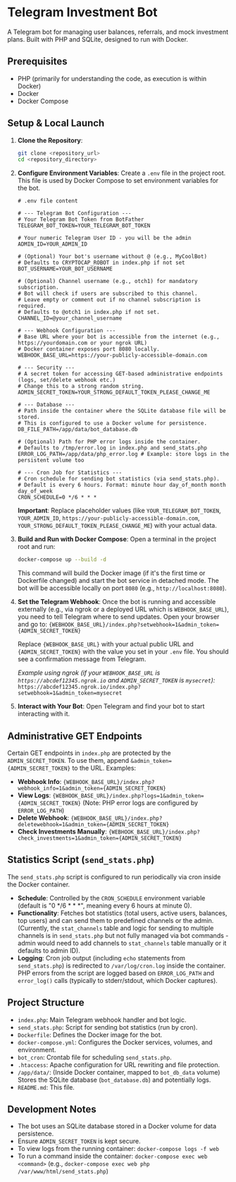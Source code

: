 # Telegram Investment Bot

A Telegram bot for managing user balances, referrals, and mock investment plans.
Built with PHP and SQLite, designed to run with Docker.

## Prerequisites

*   PHP (primarily for understanding the code, as execution is within Docker)
*   Docker
*   Docker Compose

## Setup & Local Launch

1.  **Clone the Repository**:
    ```bash
    git clone <repository_url>
    cd <repository_directory>
    ```

2.  **Configure Environment Variables**:
    Create a `.env` file in the project root. This file is used by Docker Compose to set environment variables for the bot.
    ```env
    # .env file content

    # --- Telegram Bot Configuration ---
    # Your Telegram Bot Token from BotFather
    TELEGRAM_BOT_TOKEN=YOUR_TELEGRAM_BOT_TOKEN

    # Your numeric Telegram User ID - you will be the admin
    ADMIN_ID=YOUR_ADMIN_ID

    # (Optional) Your bot's username without @ (e.g., MyCoolBot)
    # Defaults to CRYPTOCAP_ROBOT in index.php if not set
    BOT_USERNAME=YOUR_BOT_USERNAME

    # (Optional) Channel username (e.g., otch1) for mandatory subscription.
    # Bot will check if users are subscribed to this channel.
    # Leave empty or comment out if no channel subscription is required.
    # Defaults to @otch1 in index.php if not set.
    CHANNEL_ID=@your_channel_username

    # --- Webhook Configuration ---
    # Base URL where your bot is accessible from the internet (e.g., https://yourdomain.com or your ngrok URL)
    # Docker container exposes port 8080 locally.
    WEBHOOK_BASE_URL=https://your-publicly-accessible-domain.com 

    # --- Security ---
    # A secret token for accessing GET-based administrative endpoints (logs, set/delete webhook etc.)
    # Change this to a strong random string.
    ADMIN_SECRET_TOKEN=YOUR_STRONG_DEFAULT_TOKEN_PLEASE_CHANGE_ME

    # --- Database ---
    # Path inside the container where the SQLite database file will be stored.
    # This is configured to use a Docker volume for persistence.
    DB_FILE_PATH=/app/data/bot_database.db

    # (Optional) Path for PHP error logs inside the container.
    # Defaults to /tmp/error.log in index.php and send_stats.php
    ERROR_LOG_PATH=/app/data/php_error.log # Example: store logs in the persistent volume too

    # --- Cron Job for Statistics ---
    # Cron schedule for sending bot statistics (via send_stats.php).
    # Default is every 6 hours. Format: minute hour day_of_month month day_of_week
    CRON_SCHEDULE=0 */6 * * *
    ```
    **Important**: Replace placeholder values (like `YOUR_TELEGRAM_BOT_TOKEN`, `YOUR_ADMIN_ID`, `https://your-publicly-accessible-domain.com`, `YOUR_STRONG_DEFAULT_TOKEN_PLEASE_CHANGE_ME`) with your actual data.

3.  **Build and Run with Docker Compose**:
    Open a terminal in the project root and run:
    ```bash
    docker-compose up --build -d
    ```
    This command will build the Docker image (if it's the first time or Dockerfile changed) and start the bot service in detached mode. The bot will be accessible locally on port `8080` (e.g., `http://localhost:8080`).

4.  **Set the Telegram Webhook**:
    Once the bot is running and accessible externally (e.g., via ngrok or a deployed URL which is `WEBHOOK_BASE_URL`), you need to tell Telegram where to send updates.
    Open your browser and go to:
    `{WEBHOOK_BASE_URL}/index.php?setwebhook=1&admin_token={ADMIN_SECRET_TOKEN}`
    
    Replace `{WEBHOOK_BASE_URL}` with your actual public URL and `{ADMIN_SECRET_TOKEN}` with the value you set in your `.env` file.
    You should see a confirmation message from Telegram.

    *Example using ngrok (if your `WEBHOOK_BASE_URL` is `https://abcdef12345.ngrok.io` and `ADMIN_SECRET_TOKEN` is `mysecret`):*
    `https://abcdef12345.ngrok.io/index.php?setwebhook=1&admin_token=mysecret`

5.  **Interact with Your Bot**:
    Open Telegram and find your bot to start interacting with it.

## Administrative GET Endpoints

Certain GET endpoints in `index.php` are protected by the `ADMIN_SECRET_TOKEN`. To use them, append `&admin_token={ADMIN_SECRET_TOKEN}` to the URL.
Examples:
*   **Webhook Info**: `{WEBHOOK_BASE_URL}/index.php?webhook_info=1&admin_token={ADMIN_SECRET_TOKEN}`
*   **View Logs**: `{WEBHOOK_BASE_URL}/index.php?logs=1&admin_token={ADMIN_SECRET_TOKEN}` (Note: PHP error logs are configured by `ERROR_LOG_PATH`)
*   **Delete Webhook**: `{WEBHOOK_BASE_URL}/index.php?deletewebhook=1&admin_token={ADMIN_SECRET_TOKEN}`
*   **Check Investments Manually**: `{WEBHOOK_BASE_URL}/index.php?check_investments=1&admin_token={ADMIN_SECRET_TOKEN}`

## Statistics Script (`send_stats.php`)

The `send_stats.php` script is configured to run periodically via cron inside the Docker container.
*   **Schedule**: Controlled by the `CRON_SCHEDULE` environment variable (default is "0 */6 * * *", meaning every 6 hours at minute 0).
*   **Functionality**: Fetches bot statistics (total users, active users, balances, top users) and can send them to predefined channels or the admin. (Currently, the `stat_channels` table and logic for sending to multiple channels is in `send_stats.php` but not fully managed via bot commands - admin would need to add channels to `stat_channels` table manually or it defaults to admin ID).
*   **Logging**: Cron job output (including `echo` statements from `send_stats.php`) is redirected to `/var/log/cron.log` inside the container. PHP errors from the script are logged based on `ERROR_LOG_PATH` and `error_log()` calls (typically to stderr/stdout, which Docker captures).

## Project Structure

*   `index.php`: Main Telegram webhook handler and bot logic.
*   `send_stats.php`: Script for sending bot statistics (run by cron).
*   `Dockerfile`: Defines the Docker image for the bot.
*   `docker-compose.yml`: Configures the Docker services, volumes, and environment.
*   `bot_cron`: Crontab file for scheduling `send_stats.php`.
*   `.htaccess`: Apache configuration for URL rewriting and file protection.
*   `/app/data/`: (Inside Docker container, mapped to `bot_db_data` volume) Stores the SQLite database (`bot_database.db`) and potentially logs.
*   `README.md`: This file.

## Development Notes

*   The bot uses an SQLite database stored in a Docker volume for data persistence.
*   Ensure `ADMIN_SECRET_TOKEN` is kept secure.
*   To view logs from the running container: `docker-compose logs -f web`
*   To run a command inside the container: `docker-compose exec web <command>` (e.g., `docker-compose exec web php /var/www/html/send_stats.php`)

```
